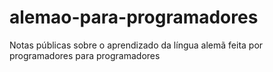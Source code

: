 # alemao-para-programadores
Notas públicas sobre o aprendizado da língua alemã feita por programadores para programadores

